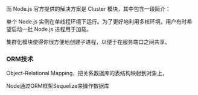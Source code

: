 
而 Node.js 官方提供的解决方案是 Cluster 模块，其中包含一段简介：

单个 Node.js 实例在单线程环境下运行。为了更好地利用多核环境，用户有时希望启动一批 Node.js 进程用于加载。

集群化模块使得你很方便地创建子进程，以便于在服务端口之间共享。


### ORM技术

Object-Relational Mapping，把关系数据库的表结构映射到对象上，

Node通过ORM框架Sequelize来操作数据库
